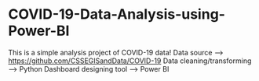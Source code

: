 # COVID-19-Data-Analysis-using-Power-BI


This is a simple analysis project of COVID-19 data!
Data source --> https://github.com/CSSEGISandData/COVID-19
Data cleaning/transforming --> Python
Dashboard designing tool --> Power BI 

